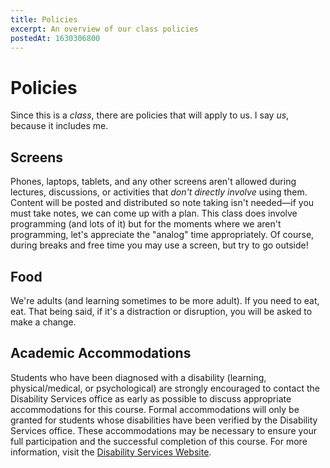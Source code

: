 ```yaml
---
title: Policies
excerpt: An overview of our class policies
postedAt: 1630306800
---
```


# Policies

Since this is a *class*, there are policies that will apply to us. I say *us*, because it includes me.

## Screens

Phones, laptops, tablets, and any other screens aren't allowed during lectures, discussions, or activities that *don't directly involve* using them.  Content will be posted and distributed so note taking isn't needed—if you must take notes, we can come up with a plan.  This class does involve programming (and lots of it) but for the moments where we aren't programming, let's appreciate the "analog" time appropriately.  Of course, during breaks and free time you may use a screen, but try to go outside!

## Food

We're adults (and learning sometimes to be more adult).  If you need to eat, eat. That being said, if it's a distraction or disruption, you will be asked to make a change.

## Academic Accommodations

Students who have been diagnosed with a disability (learning, physical/medical, or psychological) are strongly encouraged to contact the Disability Services office as early as possible to discuss appropriate accommodations for this course. Formal accommodations will only be granted for students whose
disabilities have been verified by the Disability Services office. These accommodations may be necessary
to ensure your full participation and the successful completion of this course. For more information, visit the [Disability Services Website](http://www.westmont.edu/_offices/disability).



